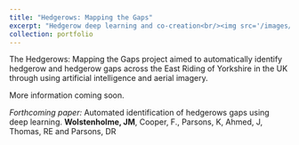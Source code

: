 ```yaml
---
title: "Hedgerows: Mapping the Gaps"
excerpt: "Hedgerow deep learning and co-creation<br/><img src='/images/hedgerows/hedgerow_front.jpg'>"
collection: portfolio
---
```


The Hedgerows: Mapping the Gaps project aimed to automatically identify hedgerow and hedgerow gaps across the East Riding of Yorkshire in the UK through using artificial intelligence and aerial imagery.

More information coming soon.

*Forthcoming paper:*
Automated identification of hedgerows gaps using deep learning. **Wolstenholme, JM**, Cooper, F., Parsons, K, Ahmed, J, Thomas, RE and Parsons, DR

